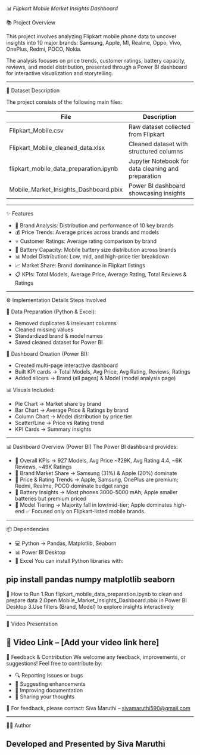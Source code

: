*📊 Flipkart Mobile Market Insights Dashboard*

📚 Project Overview

This project involves analyzing Flipkart mobile phone data to uncover insights into 10 major brands:
Samsung, Apple, MI, Realme, Oppo, Vivo, OnePlus, Redmi, POCO, Nokia.

The analysis focuses on price trends, customer ratings, battery capacity, reviews, and model distribution, presented through a Power BI dashboard for interactive visualization and storytelling.

-------------------------------------------------------------------------------------------------------------------
📂 Dataset Description

The project consists of the following main files:

| File                                      | Description                                        |
| ----------------------------------------- | -------------------------------------------------- |
| Flipkart\_Mobile.csv                      | Raw dataset collected from Flipkart                |
| Flipkart\_Mobile\_cleaned\_data.xlsx      | Cleaned dataset with structured columns            |
| flipkart\_mobile\_data\_preparation.ipynb | Jupyter Notebook for data cleaning and preparation |
| Mobile\_Market\_Insights\_Dashboard.pbix  | Power BI dashboard showcasing insights             |

-------------------------------------------------------------------------------------------------------
✨ Features
- 📱 Brand Analysis: Distribution and performance of 10 key brands
- 💰 Price Trends: Average prices across brands and models
- ⭐ Customer Ratings: Average rating comparison by brand
- 🔋 Battery Capacity: Mobile battery size distribution across brands
- 📊 Model Distribution: Low, mid, and high-price tier breakdown
- 📈 Market Share: Brand dominance in Flipkart listings
- 📋 KPIs: Total Models, Average Price, Average Rating, Total Reviews & Ratings
-----------------------------------------------------------------------------------------------------------
⚙️ Implementation Details
Steps Involved

📀 Data Preparation (Python & Excel):
- Removed duplicates & irrelevant columns
- Cleaned missing values
- Standardized brand & model names
- Saved cleaned dataset for Power BI

🎨 Dashboard Creation (Power BI):
- Created multi-page interactive dashboard
- Built KPI cards → Total Models, Avg Price, Avg Rating, Reviews, Ratings
- Added slicers → Brand (all pages) & Model (model analysis page)

📊 Visuals Included:
- Pie Chart → Market share by brand
- Bar Chart → Average Price & Ratings by brand
- Column Chart → Model distribution by price tier
- Scatter/Line → Price vs Rating trend
- KPI Cards → Summary insights
--------------------------------------------------------------------------------------------------------
📊 Dashboard Overview (Power BI)
The Power BI dashboard provides:
- 🔹 Overall KPIs → 927 Models, Avg Price ~₹29K, Avg Rating 4.4, ~6K Reviews, ~49K Ratings
- 🔹 Brand Market Share → Samsung (31%) & Apple (20%) dominate
- 🔹 Price & Rating Trends → Apple, Samsung, OnePlus are premium; Redmi, Realme, POCO dominate budget range
- 🔹 Battery Insights → Most phones 3000–5000 mAh; Apple smaller batteries but premium priced
- 🔹 Model Tiering → Majority fall in low/mid-tier; Apple dominates high-end
✅ Focused only on Flipkart-listed mobile brands.

----------------------------------------------------------------------------------------------------------------
📦 Dependencies
- 💻 Python → Pandas, Matplotlib, Seaborn
- 📊 Power BI Desktop
- 📑 Excel
You can install Python libraries with:

pip install pandas numpy matplotlib seaborn
--------------------------------------------------------------------------------------------------------------
🚀 How to Run
1.Run flipkart_mobile_data_preparation.ipynb to clean and prepare data
2.Open Mobile_Market_Insights_Dashboard.pbix in Power BI Desktop
3.Use filters (Brand, Model) to explore insights interactively

---------------------------------------------------------------------------------------------------------------
🎥 Video Presentation

🎥 Video Link – [Add your video link here]
-----------------------------------------------------------------------------------------------------------
💬 Feedback & Contribution
We welcome any feedback, improvements, or suggestions! Feel free to contribute by:
- 🔍 Reporting issues or bugs
- 🌟 Suggesting enhancements
- 📝 Improving documentation
- 💬 Sharing your thoughts

📧 For feedback, please contact:
Siva Maruthi – sivamaruthi590@gmail.com

------------------------------------------------------------------------------------------------------------------------
👨‍🎓 Author

Developed and Presented by Siva Maruthi
-------------------------------------------------------------------------------------------------------------------
